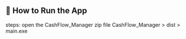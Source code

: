 ## 🚀 How to Run the App

steps: open the CashFlow_Manager zip file  CashFlow_Manager > dist > main.exe 
